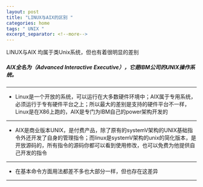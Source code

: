 ```yaml
---
layout: post
title: "LINUX与AIX的区别 "
categories: home
tags: " UNIX "
excerpt_separator: <!--more-->
--- 
```


LINUX与AIX 均属于类Unix系统，但也有着很明显的差别
<!--more-->
##### AIX全名为（Advanced Interactive Executive），它是IBM公司的UNIX操作系统。
---
- Linux是一个开放的系统，可以运行在大多数硬件环境中；AIX属于专用系统，必须运行于专有硬件平台之上；所以最大的差别是支持的硬件平台不一样，Linux是在X86上跑的，AIX是专门为IBM自己的power架构开发的
---
- AIX是商业版本UNIX，是付费产品，除了原有的systemV架构的UNIX基础指令外还开发了自身的管理指令；而linux是systemV架构的unix的简化版本，是开放源码的，所有指令的源码你都可以看到使用修改，也可以免费为他提供自己开发的指令
---
- 在基本命令方面用法都差不多也大部分一样，但也存在这差异
---

